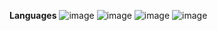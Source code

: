 **Languages**
![image](https://github.com/user-attachments/assets/7581f2e6-de47-49e7-9fff-226c231e2863) ![image](https://github.com/user-attachments/assets/cca5a1a7-e7ba-4c76-972c-857968bc4a94) ![image](https://github.com/user-attachments/assets/f4099267-6e60-49b3-8b16-4902707e0547) ![image](https://github.com/user-attachments/assets/4f22de24-a2be-476c-87ec-ecd830d7af6c)





